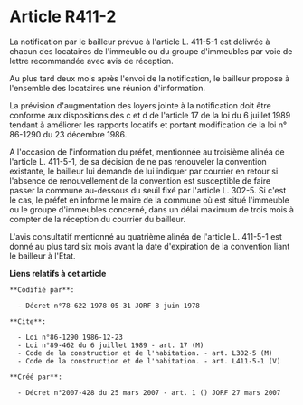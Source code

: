 # Article R411-2

La notification par le bailleur prévue à l'article L. 411-5-1 est délivrée à chacun des locataires de l'immeuble ou du groupe
d'immeubles par voie de lettre recommandée avec avis de réception.

Au plus tard deux mois après l'envoi de la notification, le bailleur propose à l'ensemble des locataires une réunion
d'information.

La prévision d'augmentation des loyers jointe à la notification doit être conforme aux dispositions des c et d de l'article
17 de la loi du 6 juillet 1989 tendant à améliorer les rapports locatifs et portant modification de la loi n° 86-1290 du 23
décembre 1986.

A l'occasion de l'information du préfet, mentionnée au troisième alinéa de l'article L. 411-5-1, de sa décision de ne pas
renouveler la convention existante, le bailleur lui demande de lui indiquer par courrier en retour si l'absence de
renouvellement de la convention est susceptible de faire passer la commune au-dessous du seuil fixé par l'article L. 302-5.
Si c'est le cas, le préfet en informe le maire de la commune où est situé l'immeuble ou le groupe d'immeubles concerné, dans
un délai maximum de trois mois à compter de la réception du courrier du bailleur.

L'avis consultatif mentionné au quatrième alinéa de l'article L. 411-5-1 est donné au plus tard six mois avant la date
d'expiration de la convention liant le bailleur à l'Etat.

**Liens relatifs à cet article**

	**Codifié par**:

	  - Décret n°78-622 1978-05-31 JORF 8 juin 1978

	**Cite**:

	  - Loi n°86-1290 1986-12-23
	  - Loi n°89-462 du 6 juillet 1989 - art. 17 (M)
	  - Code de la construction et de l'habitation. - art. L302-5 (M)
	  - Code de la construction et de l'habitation. - art. L411-5-1 (V)

	**Créé par**:

	  - Décret n°2007-428 du 25 mars 2007 - art. 1 () JORF 27 mars 2007
